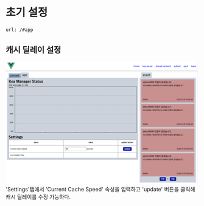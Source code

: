 초기 설정
=====================
    url: /#app

캐시 딜레이 설정
--------------------
![사진을 불러올 수 없습니다.](https://github.com/neneong/keaDHCPManager/blob/main/source/_static/%E1%84%89%E1%85%B3%E1%84%8F%E1%85%B3%E1%84%85%E1%85%B5%E1%86%AB%E1%84%89%E1%85%A3%E1%86%BA%202023-11-07%2015.06.13.png?raw=true)
'Settings'탭에서 'Current Cache Speed' 속성을 입력하고 'update' 버튼을 클릭해 캐시 딜레이를 수정 가능하다.